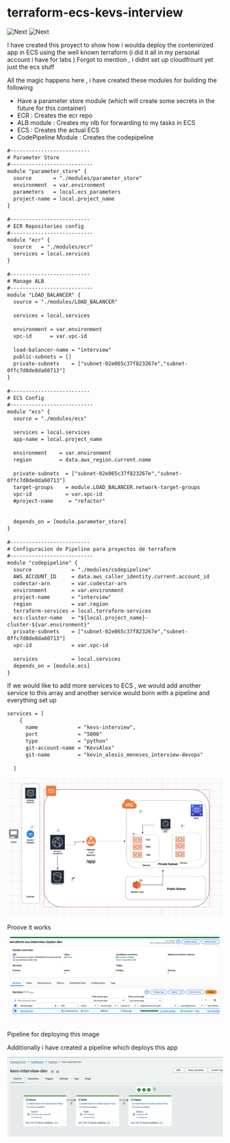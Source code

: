 # terraform-ecs-kevs-interview

![Next][aws] ![Next][terraform]

I have created this proyect to show how i woulda deploy the contenirized app in ECS using
the well known terraform (i did it all in my personal account i have for labs )
Forgot to mention , i didnt set up cloudfrount yet just the ecs stuff

All the magic happens here , i have created these modules for building the following 

- Have a parameter store module (which will create some secrets in the future for this container)
- ECR : Creates the ecr repo
- ALB module : Creates my nlb for forwarding to my tasks in ECS  
- ECS : Creates the actual ECS
- CodePipeline Module : Creates the codepipeline 


``` hcl
#--------------------------
# Parameter Store
#---------------------------
module "parameter_store" {
  source       = "./modules/parameter_store"
  environment  = var.environment
  parameters   = local.ecs_parameters
  project-name = local.project_name
}

#--------------------------
# ECR Repositories config
#---------------------------
module "ecr" {
  source   = "./modules/ecr"
  services = local.services
}

#--------------------------
# Manage ALB
#---------------------------
module "LOAD_BALANCER" {
  source = "./modules/LOAD_BALANCER"

  services = local.services

  environment = var.environment
  vpc-id      = var.vpc-id

  load-balancer-name = "interview"
  public-subnets = []
  private-subnets    = ["subnet-02e065c37f823267e","subnet-0ffc7d0de8da60713"]
}

#--------------------------
# ECS Config
#---------------------------
module "ecs" {
  source = "./modules/ecs"

  services = local.services
  app-name = local.project_name

  environment    = var.environment
  region         = data.aws_region.current.name

  private-subnets  = ["subnet-02e065c37f823267e","subnet-0ffc7d0de8da60713"]
  target-groups    = module.LOAD_BALANCER.network-target-groups
  vpc-id           = var.vpc-id
  #project-name     = "refactor"


  depends_on = [module.parameter_store]
}

#--------------------------
# Configuracion de Pipeline para proyectos de terraform
#---------------------------
module "codepipeline" {
  source             = "./modules/codepipeline"
  AWS_ACCOUNT_ID     = data.aws_caller_identity.current.account_id
  codestar-arn       = var.codestar-arn
  environment        = var.environment
  project-name       = "interview"
  region             = var.region
  terraform-services = local.terraform-services
  ecs-cluster-name   = "${local.project_name}-cluster-${var.environment}"
  private-subnets    = ["subnet-02e065c37f823267e","subnet-0ffc7d0de8da60713"]
  vpc-id             = var.vpc-id

  services           = local.services
  depends_on = [module.ecs]
}
```

If we would like to add more services to ECS , we would add another service to this array and 
another service would born with a pipeline and everything set up 
 
```
services = [
    {
      name             = "kevs-interview",
      port             = "5000"
      type             = "python"
      git-account-name = "KevsAlex"
      git-name         = "kevin_alexis_meneses_interview-devops"
   
  ]
```

![arch](images/my_ecs_arch.png)

Proove it works

![itworks](images/itworks.png)

Pipeline for deploying this image

Additionally i have created a pipeline which deploys this app

![pipeline](images/pipeline.png)

[terraform]: https://img.shields.io/badge/terraform-%235835CC.svg?style=for-the-badge&logo=terraform&logoColor=white

[aws]: https://img.shields.io/badge/AWS-%23FF9900.svg?style=for-the-badge&logo=amazon-aws&logoColor=white